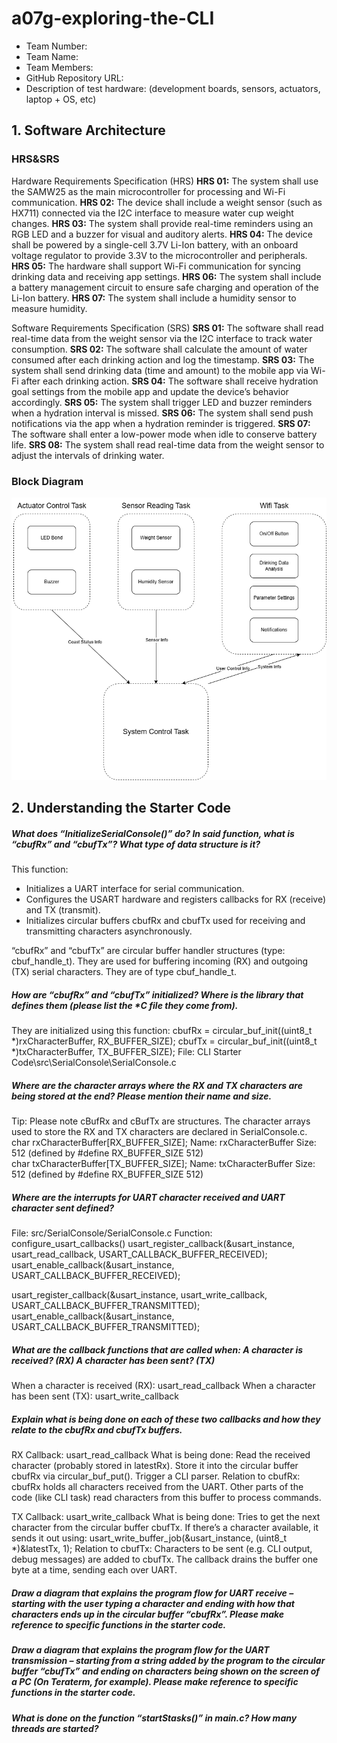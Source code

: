 # a07g-exploring-the-CLI

* Team Number:
* Team Name:
* Team Members:
* GitHub Repository URL:
* Description of test hardware: (development boards, sensors, actuators, laptop + OS, etc)

## 1. Software Architecture
### HRS&SRS
Hardware Requirements Specification (HRS)
**HRS 01:** The system shall use the SAMW25 as the main microcontroller for processing and Wi-Fi communication.
**HRS 02:** The device shall include a weight sensor (such as HX711) connected via the I2C interface to measure water cup weight changes.
**HRS 03:** The system shall provide real-time reminders using an RGB LED and a buzzer for visual and auditory alerts.
**HRS 04:** The device shall be powered by a single-cell 3.7V Li-Ion battery, with an onboard voltage regulator to provide 3.3V to the microcontroller and peripherals.
**HRS 05:** The hardware shall support Wi-Fi communication for syncing drinking data and receiving app settings.
**HRS 06:** The system shall include a battery management circuit to ensure safe charging and operation of the Li-Ion battery.
**HRS 07:** The system shall include a humidity sensor to measure humidity.

Software Requirements Specification (SRS)
**SRS 01:** The software shall read real-time data from the weight sensor via the I2C interface to track water consumption.
**SRS 02:** The software shall calculate the amount of water consumed after each drinking action and log the timestamp.
**SRS 03:** The system shall send drinking data (time and amount) to the mobile app via Wi-Fi after each drinking action.
**SRS 04:** The software shall receive hydration goal settings from the mobile app and update the device’s behavior accordingly.
**SRS 05:** The system shall trigger LED and buzzer reminders when a hydration interval is missed.
**SRS 06:** The system shall send push notifications via the app when a hydration reminder is triggered.
**SRS 07:** The software shall enter a low-power mode when idle to conserve battery life.
**SRS 08:** The system shall read real-time data from the weight sensor to adjust the intervals of drinking water.

### Block Diagram
![alt text](A07G_1.png)

## 2. Understanding the Starter Code
##### What does “InitializeSerialConsole()” do? In said function, what is “cbufRx” and “cbufTx”? What type of data structure is it? 
This function:
* Initializes a UART interface for serial communication.
* Configures the USART hardware and registers callbacks for RX (receive) and TX (transmit).
* Initializes circular buffers cbufRx and cbufTx used for receiving and transmitting characters asynchronously.

“cbufRx” and “cbufTx” are circular buffer handler structures (type: cbuf_handle_t). They are used for buffering incoming (RX) and outgoing (TX) serial characters.
They are of type cbuf_handle_t.

##### How are “cbufRx” and “cbufTx” initialized? Where is the library that defines them (please list the *C file they come from). 
They are initialized using this function:
cbufRx = circular_buf_init((uint8_t *)rxCharacterBuffer, RX_BUFFER_SIZE);
cbufTx = circular_buf_init((uint8_t *)txCharacterBuffer, TX_BUFFER_SIZE);
File: CLI Starter Code\src\SerialConsole\SerialConsole.c

##### Where are the character arrays where the RX and TX characters are being stored at the end? Please mention their name and size.
Tip: Please note cBufRx and cBufTx are structures. 
The character arrays used to store the RX and TX characters are declared in SerialConsole.c.
char rxCharacterBuffer[RX_BUFFER_SIZE];
Name: rxCharacterBuffer
Size: 512 (defined by #define RX_BUFFER_SIZE 512) 			  
char txCharacterBuffer[TX_BUFFER_SIZE]; 
Name: txCharacterBuffer
Size: 512 (defined by #define RX_BUFFER_SIZE 512)

##### Where are the interrupts for UART character received and UART character sent defined? 
File:
src/SerialConsole/SerialConsole.c
Function: configure_usart_callbacks()
usart_register_callback(&usart_instance, usart_read_callback, USART_CALLBACK_BUFFER_RECEIVED);
usart_enable_callback(&usart_instance, USART_CALLBACK_BUFFER_RECEIVED);

usart_register_callback(&usart_instance, usart_write_callback, USART_CALLBACK_BUFFER_TRANSMITTED);
usart_enable_callback(&usart_instance, USART_CALLBACK_BUFFER_TRANSMITTED);

##### What are the callback functions that are called when: A character is received? (RX) A character has been sent? (TX) 
When a character is received (RX): usart_read_callback​
When a character has been sent (TX): usart_write_callback​

##### Explain what is being done on each of these two callbacks and how they relate to the cbufRx and cbufTx buffers. 
RX Callback: usart_read_callback
What is being done:
Read the received character (probably stored in latestRx).
Store it into the circular buffer cbufRx via circular_buf_put().
Trigger a CLI parser.
Relation to cbufRx:
cbufRx holds all characters received from the UART.
Other parts of the code (like CLI task) read characters from this buffer to process commands.

TX Callback: usart_write_callback
What is being done:
Tries to get the next character from the circular buffer cbufTx.
If there’s a character available, it sends it out using:
usart_write_buffer_job(&usart_instance, (uint8_t *)&latestTx, 1);
Relation to cbufTx:
Characters to be sent (e.g. CLI output, debug messages) are added to cbufTx.
The callback drains the buffer one byte at a time, sending each over UART.

##### Draw a diagram that explains the program flow for UART receive – starting with the user typing a character and ending with how that characters ends up in the circular buffer “cbufRx”. Please make reference to specific functions in the starter code. 

##### Draw a diagram that explains the program flow for the UART transmission – starting from a string added by the program to the circular buffer “cbufTx” and ending on characters being shown on the screen of a PC (On Teraterm, for example). Please make reference to specific functions in the starter code. 

##### What is done on the function “startStasks()” in main.c? How many threads are started?
